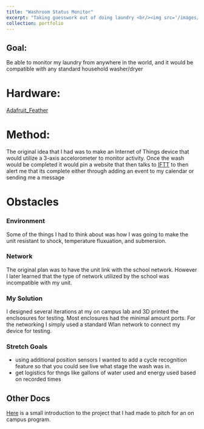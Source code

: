 ```yaml
---
title: "Washroom Status Monitor"
excerpt: "Taking guesswork out of doing laundry <br/><img src='/images/wash_render.png'>"
collection: portfolio
---
```


## Goal: 
Be able to monitor my laundry from anywhere in the world, and it would be compatible with any standard household washer/dryer

# Hardware:
[Adafruit_Feather](https://www.adafruit.com/)

# Method:

The original idea that I had was to make an Internet of Things device that would utilize a 3-axis accelorometer to monitor activity. Once the wash would be completed it would pin a website that then talks to [IFTT](https://ifttt.com/) to then alert me that its complete either through adding an event to my calendar or sending me a message

# Obstacles

### Environment
Some of the things I had to think about was how I was going to make the unit resistant to shock, temperature fluxuation, and submersion. 

### Network
The original plan was to have the unit link with the school network. However I later learned that the type of network utilized by the school was incompatible with my unit.

### My Solution
I designed several iterations at my on campus lab and 3D printed the enclsosures for testing. Most enclosures had the minimal amount ports. For the networking I simply used a standard Wlan network to connect my device for testing.

### Stretch Goals
* using additional position sensors I wanted to add a cycle recognition feature so that you could see live what stage the wash was in. 
* get logistics for thngs like gallons of water used and energy used based on recorded times


## Other Docs
[Here](https://drive.google.com/open?id=1gRtXX9cHztKwmjANzcIc4jyLvEAVqZaw) is a small introduction to the project that I had made to pitch for an on campus program.
